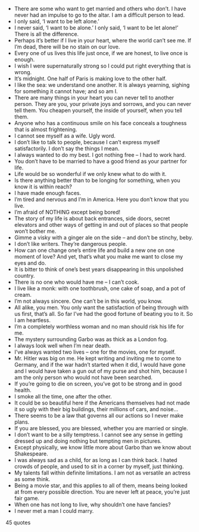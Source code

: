  - There are some who want to get married and others who don’t. I have never had an impulse to go to the altar. I am a difficult person to lead.
 - I only said, ‘I want to be left alone.’
 - I never said, ‘I want to be alone.’ I only said, ‘I want to be let alone!’ There is all the difference.
 - Perhaps it’s better if I live in your heart, where the world can’t see me. If I’m dead, there will be no stain on our love.
 - Every one of us lives this life just once, if we are honest, to live once is enough.
 - I wish I were supernaturally strong so I could put right everything that is wrong.
 - It’s midnight. One half of Paris is making love to the other half.
 - I like the sea: we understand one another. It is always yearning, sighing for something it cannot have; and so am I.
 - There are many things in your heart you can never tell to another person. They are you, your private joys and sorrows, and you can never tell them. You cheapen yourself, the inside of yourself, when you tell them.
 - Anyone who has a continuous smile on his face conceals a toughness that is almost frightening.
 - I cannot see myself as a wife. Ugly word.
 - I don’t like to talk to people, because I can’t express myself satisfactorily. I don’t say the things I mean.
 - I always wanted to do my best. I got nothing free – I had to work hard.
 - You don’t have to be married to have a good friend as your partner for life.
 - Life would be so wonderful if we only knew what to do with it.
 - Is there anything better than to be longing for something, when you know it is within reach?
 - I have made enough faces.
 - I’m tired and nervous and I’m in America. Here you don’t know that you live.
 - I’m afraid of NOTHING except being bored!
 - The story of my life is about back entrances, side doors, secret elevators and other ways of getting in and out of places so that people won’t bother me.
 - Gimme a visky with a ginger ale on the side – and don’t be stinchy, beby.
 - I don’t like writers. They’re dangerous people.
 - How can one change one’s entire life and build a new one on one moment of love? And yet, that’s what you make me want to close my eyes and do.
 - It is bitter to think of one’s best years disappearing in this unpolished country.
 - There is no one who would have me – I can’t cook.
 - I live like a monk: with one toothbrush, one cake of soap, and a pot of cream.
 - I’m not always sincere. One can’t be in this world, you know.
 - All alike, you men. You only want the satisfaction of being through with us first, that’s all. So far I’ve had the good fortune of beating you to it. So I am heartless.
 - I’m a completely worthless woman and no man should risk his life for me.
 - The mystery surrounding Garbo was as thick as a London fog.
 - I always look well when I’m near death.
 - I’ve always wanted two lives – one for the movies, one for myself.
 - Mr. Hitler was big on me. He kept writing and inviting me to come to Germany, and if the war hadn’t started when it did, I would have gone and I would have taken a gun out of my purse and shot him, because I am the only person who would not have been searched.
 - If you’re going to die on screen, you’ve got to be strong and in good health.
 - I smoke all the time, one after the other.
 - It could be so beautiful here if the Americans themselves had not made it so ugly with their big buildings, their millions of cars, and noise...
 - There seems to be a law that governs all our actions so I never make plans.
 - If you are blessed, you are blessed, whether you are married or single.
 - I don’t want to be a silly temptress. I cannot see any sense in getting dressed up and doing nothing but tempting men in pictures.
 - Except physically, we know little more about Garbo than we know about Shakespeare.
 - I was always sad as a child, for as long as I can think back. I hated crowds of people, and used to sit in a corner by myself, just thinking.
 - My talents fall within definite limitations. I am not as versatile an actress as some think.
 - Being a movie star, and this applies to all of them, means being looked at from every possible direction. You are never left at peace, you’re just fair game.
 - When one has not long to live, why shouldn’t one have fancies?
 - I never met a man I could marry.

45 quotes